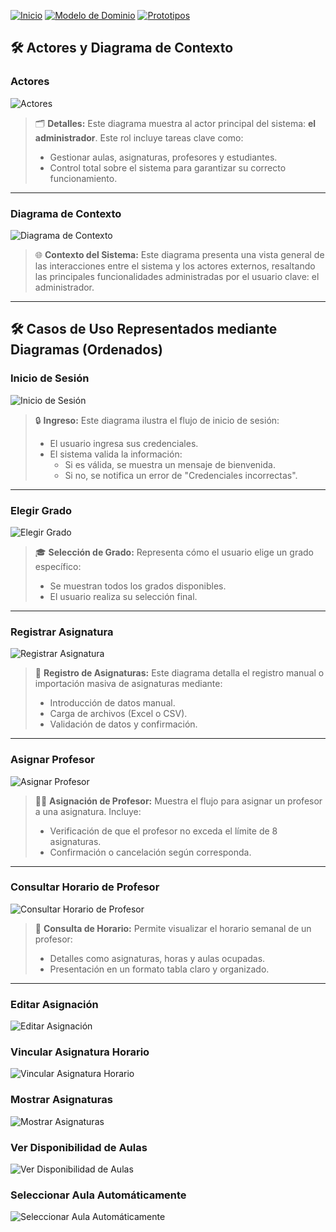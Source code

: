 [![Inicio](https://img.shields.io/badge/Inicio-blue?style=for-the-badge)](https://github.com/srgiom/24-25-IdSw1-SDR/tree/main)
[![Modelo de Dominio](https://img.shields.io/badge/Modelo%20de%20Dominio-blue?style=for-the-badge)](https://github.com/srgiom/24-25-IdSw1-SDR/tree/main/modeloDelDominio)
[![Prototipos](https://img.shields.io/badge/Prototipos-blue?style=for-the-badge)](https://github.com/srgiom/24-25-IdSw1-SDR/tree/main/prototipos)

## 🛠️ **Actores y Diagrama de Contexto**

### Actores
![Actores](https://github.com/srgiom/24-25-IdSw1-SDR/raw/main/casosDeUso/actores/actores.png)
> 🗂️ **Detalles:**
> Este diagrama muestra al actor principal del sistema: **el administrador**. Este rol incluye tareas clave como:
> - Gestionar aulas, asignaturas, profesores y estudiantes.
> - Control total sobre el sistema para garantizar su correcto funcionamiento.

---


### Diagrama de Contexto
![Diagrama de Contexto](/casosDeUso/diagramaDeContexto/DiagramaDeContexto.svg)
> 🌐 **Contexto del Sistema:**
> Este diagrama presenta una vista general de las interacciones entre el sistema y los actores externos, resaltando las principales funcionalidades administradas por el usuario clave: el administrador.

---

## 🛠️ Casos de Uso Representados mediante Diagramas (Ordenados)

### Inicio de Sesión
![Inicio de Sesión](/casosDeUso/imagenes/IniciarSesión.svg)
> 🔒 **Ingreso:**
> Este diagrama ilustra el flujo de inicio de sesión:
> - El usuario ingresa sus credenciales.
> - El sistema valida la información:
>   - Si es válida, se muestra un mensaje de bienvenida.
>   - Si no, se notifica un error de "Credenciales incorrectas".

---

### Elegir Grado
![Elegir Grado](/casosDeUso/imagenes/ElegirGrado.svg)
> 🎓 **Selección de Grado:**
> Representa cómo el usuario elige un grado específico:
> - Se muestran todos los grados disponibles.
> - El usuario realiza su selección final.

---

### Registrar Asignatura
![Registrar Asignatura](/casosDeUso/imagenes/RegistrarAsignatura.svg)
> 📝 **Registro de Asignaturas:**
> Este diagrama detalla el registro manual o importación masiva de asignaturas mediante:
> - Introducción de datos manual.
> - Carga de archivos (Excel o CSV).
> - Validación de datos y confirmación.

---

### Asignar Profesor
![Asignar Profesor](/casosDeUso/imagenes/AsignarProfesor.svg)
> 👨‍🏫 **Asignación de Profesor:**
> Muestra el flujo para asignar un profesor a una asignatura. Incluye:
> - Verificación de que el profesor no exceda el límite de 8 asignaturas.
> - Confirmación o cancelación según corresponda.

---

### Consultar Horario de Profesor
![Consultar Horario de Profesor](/casosDeUso/imagenes/ConsultarHorarioProfesor.svg)
> 📅 **Consulta de Horario:**
> Permite visualizar el horario semanal de un profesor:
> - Detalles como asignaturas, horas y aulas ocupadas.
> - Presentación en un formato tabla claro y organizado.

---

### Editar Asignación
![Editar Asignación](/casosDeUso/imagenes/EditarAsignación.svg)

### Vincular Asignatura Horario
![Vincular Asignatura Horario](/casosDeUso/imagenes/VincularAsignaturaHorario.svg)

### Mostrar Asignaturas
![Mostrar Asignaturas](/casosDeUso/imagenes/MostrarAsignaturas.svg)

### Ver Disponibilidad de Aulas
![Ver Disponibilidad de Aulas](/casosDeUso/imagenes/VerDisponibilidadDeAulas.svg)

### Seleccionar Aula Automáticamente
![Seleccionar Aula Automáticamente](/casosDeUso/imagenes/SeleccionarAulaAutomaticamente.svg)
